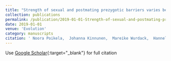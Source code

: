 ```yaml
---
title: "Strength of sexual and postmating prezygotic barriers varies between sympatric populations with different histories and species abundances"
collection: publications
permalink: /publication/2019-01-01-Strength-of-sexual-and-postmating-prezygotic-barriers-varies-between-sympatric-populations-with-different-histories-and-species-abundances
date: 2019-01-01
venue: 'Evolution'
category: manuscripts
citation: ' Noora Poikela,  Johanna Kinnunen,  Mareike Wurdack,  Hannele Kauranen,  Thomas Schmitt,  Maaria Kankare,  Rhonda Snook,  Anneli Hoikkala, &quot;Strength of sexual and postmating prezygotic barriers varies between sympatric populations with different histories and species abundances.&quot; Evolution, 2019.'
---
```

Use [Google Scholar](https://scholar.google.com/scholar?q=Strength+of+sexual+and+postmating+prezygotic+barriers+varies+between+sympatric+populations+with+different+histories+and+species+abundances){:target="_blank"} for full citation